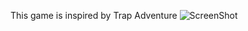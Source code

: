 This game is inspired by Trap Adventure 
![ScreenShot](https://img.itch.zone/aW1hZ2UvMTE5Mjc1Mi82OTU2NjkxLnBuZw==/original/ikR20C.png)
